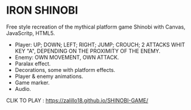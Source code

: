 # IRON SHINOBI

Free style recreation of the mythical platform game Shinobi with Canvas, JavaScritp, HTML5.

* Player: UP; DOWN; LEFT; RIGHT; JUMP; CROUCH; 2 ATTACKS WHIT KEY "A", DEPENDING ON THE PROXIMITY OF THE ENEMY.
* Enemy: OWN MOVEMENT, OWN ATTACK.
* Paralax effect. 
* Decorations, some with platform effects.
* Player & enemy animations.
* Game marker.
* Audio.

CLIK TO PLAY : https://zalillo18.github.io/SHINOBI-GAME/
